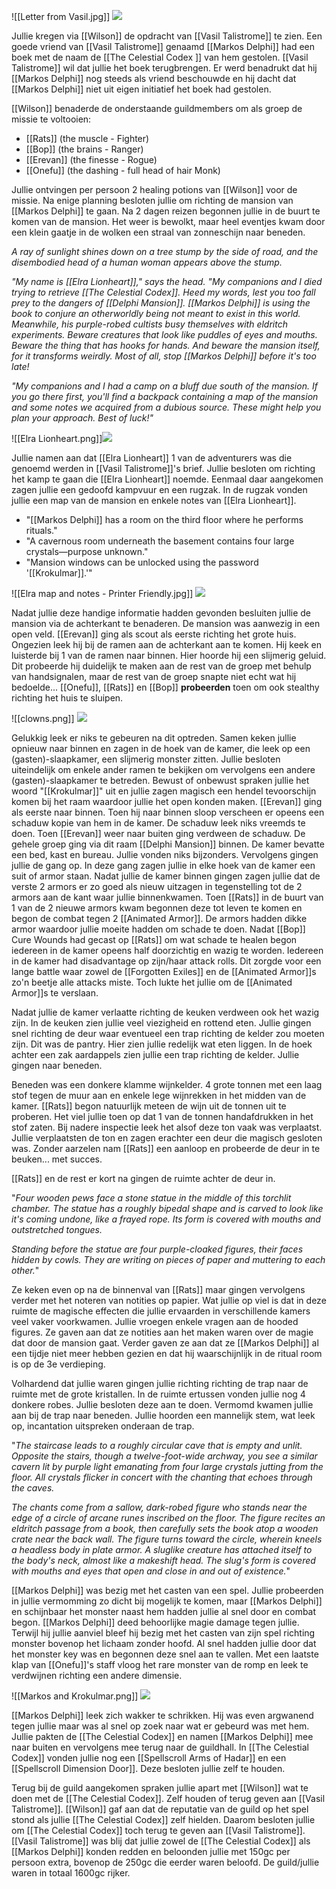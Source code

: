 
![[Letter from Vasil.jpg]]
<img src="/assets/Letter from Vasil.jpg"/>

Jullie kregen via [[Wilson]] de opdracht van [[Vasil Talistrome]] te zien. Een goede vriend van [[Vasil Talistrome]] genaamd [[Markos Delphi]] had een boek met de naam de [[The Celestial Codex ]] van hem gestolen. [[Vasil Talistrome]] wil dat jullie het boek terugbrengen. Er werd benadrukt dat hij [[Markos Delphi]] nog steeds als vriend beschouwde en hij dacht dat [[Markos Delphi]] niet uit eigen initiatief het boek had gestolen. 

[[Wilson]] benaderde de onderstaande guildmembers om als groep de missie te voltooien:

- [[Rats]] (the muscle - Fighter)
- [[Bop]] (the brains - Ranger)
- [[Erevan]] (the finesse - Rogue)
- [[Onefu]] (the dashing - full head of hair Monk)

Jullie ontvingen per persoon 2 healing potions van [[Wilson]] voor de missie. Na enige planning besloten jullie om richting de mansion van [[Markos Delphi]] te gaan. Na 2 dagen reizen begonnen jullie in de buurt te komen van de mansion. Het weer is bewolkt, maar heel eventjes kwam door een klein gaatje in de wolken een straal van zonneschijn naar beneden.

*A ray of sunlight shines down on a tree stump by the side of road, and the disembodied head of a human woman appears above the stump.*

*"My name is [[Elra Lionheart]]," says the head. "My companions and I died trying to retrieve [[The Celestial Codex]]. Heed my words, lest you too fall prey to the dangers of [[Delphi Mansion]]. [[Markos Delphi]] is using the book to conjure an otherworldly being not meant to exist in this world. Meanwhile, his purple-robed cultists busy themselves with eldritch experiments. Beware creatures that look like puddles of eyes and mouths. Beware the thing that has hooks for hands. And beware the mansion itself, for it transforms weirdly. Most of all, stop [[Markos Delphi]] before it's too late!*

*"My companions and I had a camp on a bluff due south of the mansion. If you go there first, you'll find a backpack containing a map of the mansion and some notes we acquired from a dubious source. These might help you plan your approach. Best of luck!"*

![[Elra Lionheart.png]]<img src="/assets/Elra Lionheart.png"/>

Jullie namen aan dat [[Elra Lionheart]] 1 van de adventurers was die genoemd werden in [[Vasil Talistrome]]'s brief. Jullie besloten om richting het kamp te gaan die [[Elra Lionheart]] noemde. Eenmaal daar aangekomen zagen jullie een gedoofd kampvuur en een rugzak. In de rugzak vonden jullie een map van de mansion en enkele notes van [[Elra Lionheart]].

- "[[Markos Delphi]] has a room on the third floor where he performs rituals."
- "A cavernous room underneath the basement contains four large crystals—purpose unknown."
- "Mansion windows can be unlocked using the password '[[Krokulmar]].'"

![[Elra map and notes - Printer Friendly.jpg]]
<img src="/assets/Elra map and notes - Printer Friendly.jpg"/>

Nadat jullie deze handige informatie hadden gevonden besluiten jullie de mansion via de achterkant te benaderen. De mansion was aanwezig in een open veld. [[Erevan]] ging als scout als eerste richting het grote huis. Ongezien leek hij bij de ramen aan de achterkant aan te komen. Hij keek en luisterde bij 1 van de ramen naar binnen. Hier hoorde hij een slijmerig geluid. Dit probeerde hij duidelijk te maken aan de rest van de groep met behulp van handsignalen, maar de rest van de groep snapte niet echt wat hij bedoelde... [[Onefu]], [[Rats]] en [[Bop]] **probeerden** toen om ook stealthy richting het huis te sluipen. 

![[clowns.png]]
<img src="/assets/clowns.png"/>

Gelukkig leek er niks te gebeuren na dit optreden. Samen keken jullie opnieuw naar binnen en zagen in de hoek van de kamer, die leek op een (gasten)-slaapkamer, een slijmerig monster zitten. Jullie besloten uiteindelijk om enkele ander ramen te bekijken om vervolgens een andere (gasten)-slaapkamer te betreden. Bewust of onbewust spraken jullie het woord "[[Krokulmar]]" uit en jullie zagen magisch een hendel tevoorschijn komen bij het raam waardoor jullie het open konden maken. [[Erevan]] ging als eerste naar binnen. Toen hij naar binnen sloop verscheen er opeens een schaduw kopie van hem in de kamer. De schaduw leek niks vreemds te doen. Toen [[Erevan]] weer naar buiten ging verdween de schaduw. De gehele groep ging via dit raam [[Delphi Mansion]] binnen. De kamer bevatte een bed, kast en bureau. Jullie vonden niks bijzonders. Vervolgens gingen jullie de gang op. In deze gang zagen jullie in elke hoek van de kamer een suit of armor staan. Nadat jullie de kamer binnen gingen zagen jullie dat de verste 2 armors er zo goed als nieuw uitzagen in tegenstelling tot de 2 armors aan de kant waar jullie binnenkwamen. Toen [[Rats]] in de buurt van 1 van de 2 nieuwe armors kwam begonnen deze tot leven te komen en begon de combat tegen 2 [[Animated Armor]]. De armors hadden dikke armor waardoor jullie moeite hadden om schade te doen. Nadat [[Bop]] Cure Wounds had gecast op [[Rats]] om wat schade te healen begon iedereen in de kamer opeens half doorzichtig en wazig te worden. Iedereen in de kamer had disadvantage op zijn/haar attack rolls. Dit zorgde voor een lange battle waar zowel de [[Forgotten Exiles]] en de [[Animated Armor]]s zo'n beetje alle attacks miste. Toch lukte het jullie om de [[Animated Armor]]s te verslaan. 

Nadat jullie de kamer verlaatte richting de keuken verdween ook het wazig zijn. In de keuken zien jullie veel viezigheid en rottend eten. Jullie gingen snel richting de deur waar eventueel een trap richting de kelder zou moeten zijn. Dit was de pantry. Hier zien jullie redelijk wat eten liggen. In de hoek achter een zak aardappels zien jullie een trap richting de kelder. Jullie gingen naar beneden. 

Beneden was een donkere klamme wijnkelder. 4 grote tonnen met een laag stof tegen de muur aan en enkele lege wijnrekken in het midden van de kamer. [[Rats]] begon natuurlijk meteen de wijn uit de tonnen uit te proberen. Het viel jullie toen op dat 1 van de tonnen handafdrukken in het stof zaten. Bij nadere inspectie leek het alsof deze ton vaak was verplaatst. Jullie verplaatsten de ton en zagen erachter een deur die magisch gesloten was. Zonder aarzelen nam [[Rats]] een aanloop en probeerde de deur in te beuken... met succes. 

[[Rats]] en de rest er kort na gingen de ruimte achter de deur in. 

"*Four wooden pews face a stone statue in the middle of this torchlit chamber. The statue has a roughly bipedal shape and is carved to look like it's coming undone, like a frayed rope. Its form is covered with mouths and outstretched tongues.*

*Standing before the statue are four purple-cloaked figures, their faces hidden by cowls. They are writing on pieces of paper and muttering to each other.*"

Ze keken even op na de binnenval van [[Rats]] maar gingen vervolgens verder met het noteren van notities op papier. Wat jullie op viel is dat in deze ruimte de magische effecten die jullie ervaarden in verschillende kamers veel vaker voorkwamen. Jullie vroegen enkele vragen aan de hooded figures. Ze gaven aan dat ze notities aan het maken waren over de magie dat door de mansion gaat. Verder gaven ze aan dat ze [[Markos Delphi]] al een tijdje niet meer hebben gezien en dat hij waarschijnlijk in de ritual room is op de 3e verdieping. 

Volhardend dat jullie waren gingen jullie richting richting de trap naar de ruimte met de grote kristallen. In de ruimte ertussen vonden jullie nog 4 donkere robes. Jullie besloten deze aan te doen. Vermomd kwamen jullie aan bij de trap naar beneden. Jullie hoorden een mannelijk stem, wat leek op, incantation uitspreken onderaan de trap. 

"*The staircase leads to a roughly circular cave that is empty and unlit. Opposite the stairs, though a twelve-foot-wide archway, you see a similar cavern lit by purple light emanating from four large crystals jutting from the floor. All crystals flicker in concert with the chanting that echoes through the caves.*

*The chants come from a sallow, dark-robed figure who stands near the edge of a circle of arcane runes inscribed on the floor. The figure recites an eldritch passage from a book, then carefully sets the book atop a wooden crate near the back wall. The figure turns toward the circle, wherein kneels a headless body in plate armor. A sluglike creature has attached itself to the body's neck, almost like a makeshift head. The slug's form is covered with mouths and eyes that open and close in and out of existence.*"

[[Markos Delphi]] was bezig met het casten van een spel. Jullie probeerden in jullie vermomming zo dicht bij mogelijk te komen, maar [[Markos Delphi]] en schijnbaar het monster naast hem hadden jullie al snel door en combat begon. [[Markos Delphi]] deed behoorlijke magie damage tegen jullie. Terwijl hij jullie aanviel bleef hij bezig met het casten van zijn spel richting monster bovenop het lichaam zonder hoofd. Al snel hadden jullie door dat het monster key was en begonnen deze snel aan te vallen. Met een laatste klap van [[Onefu]]'s staff vloog het rare monster van de romp en leek te verdwijnen richting een andere dimensie. 

![[Markos and Krokulmar.png]]
<img src="/assets/Markos and Krokulmar.png"/>


[[Markos Delphi]] leek zich wakker te schrikken. Hij was even argwanend tegen jullie maar was al snel op zoek naar wat er gebeurd was met hem. Jullie pakten de [[The Celestial Codex]] en namen [[Markos Delphi]] mee naar buiten en vervolgens mee terug naar de guildhall. In [[The Celestial Codex]] vonden jullie nog een [[Spellscroll Arms of Hadar]] en een [[Spellscroll Dimension Door]]. Deze besloten jullie zelf te houden. 

Terug bij de guild aangekomen spraken jullie apart met [[Wilson]] wat te doen met de [[The Celestial Codex]]. Zelf houden of terug geven aan [[Vasil Talistrome]]. [[Wilson]] gaf aan dat de reputatie van de guild op het spel stond als jullie [[The Celestial Codex]] zelf hielden. Daarom besloten jullie om [[The Celestial Codex]] toch terug te geven aan [[Vasil Talistrome]]. [[Vasil Talistrome]] was blij dat jullie zowel de [[The Celestial Codex]] als [[Markos Delphi]] konden redden en beloonden jullie met 150gc per persoon extra, bovenop de 250gc die eerder waren beloofd. De guild/jullie waren in totaal 1600gc rijker. 






















